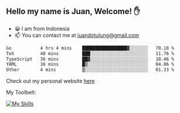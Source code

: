 ## Hello my name is Juan, Welcome! ✋

- 😀 I am from Indonesia
- 📫 You can contact me at juandotulung@gmail.com

<!--START_SECTION:waka-->

```txt
Go           4 hrs 4 mins    █████████████████▓░░░░░░░   70.18 %
TeX          40 mins         ███░░░░░░░░░░░░░░░░░░░░░░   11.76 %
TypeScript   36 mins         ██▓░░░░░░░░░░░░░░░░░░░░░░   10.46 %
YAML         16 mins         █▒░░░░░░░░░░░░░░░░░░░░░░░   04.86 %
Other        4 mins          ▒░░░░░░░░░░░░░░░░░░░░░░░░   01.33 %
```

<!--END_SECTION:waka-->

Check out my personal website [here](https://juanchristian.com)

My Toolbelt:

[![My Skills](https://skillicons.dev/icons?i=go,js,ts,nodejs,react,nextjs,python,php,laravel,aws,bash,linux,postgres,mysql,redis,mongodb,docker)](https://skillicons.dev)

